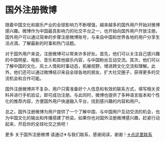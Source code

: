 # 国外注册微博

随着中国文化和娱乐产业的全球影响力不断增强，越来越多的国外用户开始对微博感兴趣。微博作为中国最具影响力的社交平台之一，也开始向国外用户开放注册。国外用户可以通过简单的步骤注册微博账号，与来自中国和世界各地的用户分享生活点滴，了解最新的时事和热门话题。

对于国外用户来说，注册微博可以带来许多好处。首先，他们可以关注自己感兴趣的中国明星、电影、音乐和其他娱乐内容，与中国粉丝互动交流。其次，他们可以了解中国的文化、风土人情和时事动态，拓展视野，增进跨文化交流和理解。此外，他们还可以通过微博结识来自全球各地的朋友，扩大社交圈子，获得更多的交流机会和合作可能。

国外注册微博并不复杂，用户只需准备好个人信息和有效的联系方式，填写相关资料并进行手机验证，即可成功注册。与此同时，微博也提供了多种语言版本和个性化的推荐内容，方便国外用户快速融入平台，找到感兴趣的内容和用户。

总之，国外注册微博为用户提供了一个了解中国、与中国用户互动交流的机会，也为中国文化的输出和传播搭建了桥梁。如果你也对国外注册微博感兴趣，赶紧行动起来，开启你的全球社交之旅吧！

更多 关于国外注册微博 请通过✈与我们联系，感谢阅读，谢谢！[✈点这里联系](https://a.k02.cc)